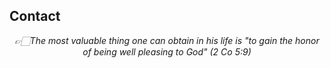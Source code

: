 ## Contact
  
<div align="center">

*👉🏻The most valuable thing one can obtain in his life is "to gain the honor of being well pleasing to God" (2 Co 5:9)*

</div>
